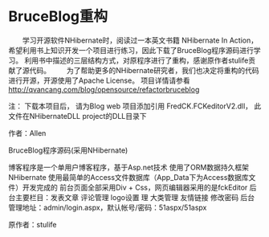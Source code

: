 # BruceBlog重构
　　学习开源软件NHibernate时，阅读过一本英文书籍 NHibernate In Action，希望利用书上知识开发一个项目进行练习，因此下载了BruceBlog程序源码进行学习。
利用书中描述的三层结构方式，对原程序进行了重构，感谢原作者stulife贡献了源代码。 
　　为了帮助更多的NHibernate研究者，我们也决定将重构的代码进行开源，开源使用了Apache License。 项目详情请参看 http://qvancang.com/blog/opensource/refactorbruceblog

注： 下载本项目后， 请为Blog web 项目添加引用 FredCK.FCKeditorV2.dll， 此文件在NHibernateDLL project的DLL目录下

作者：Allen

BruceBlog程序源码(采用NHibernate)

博客程序是一个单用户博客程序，基于Asp.net技术
使用了ORM数据持久框架NHibernate
使用最简单的Access文件数据库（App_Data下为Access数据库文件）开发完成的
前台页面全部采用Div + Css，网页编辑器采用的是fckEditor
后台主要栏目：发表文章 评论管理 logo设置 理 大类管理 友情链接 修改密码 
后台管理地址：admin/login.aspx，默认帐号/密码：51aspx/51aspx

原作者：stulife
